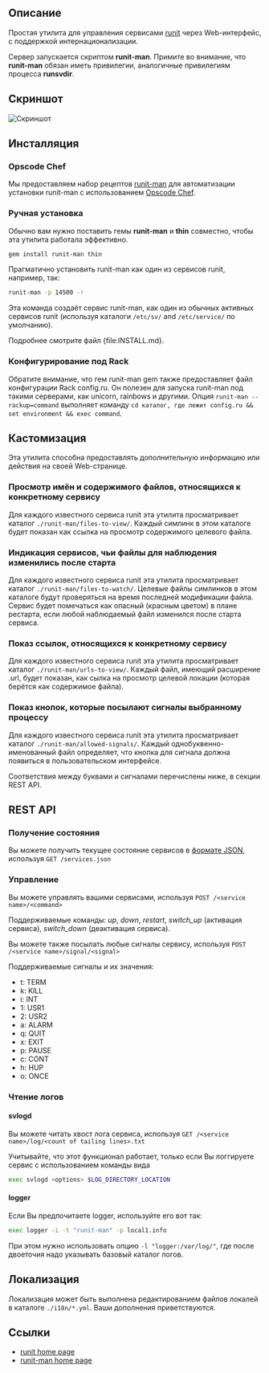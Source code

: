 ## Описание

Простая утилита для управления сервисами [runit](http://smarden.org/runit/ "Домашняя страница runit") через Web-интерфейс, с поддержкой интернационализации.

Сервер запускается скриптом **runit-man**. Примите во внимание, что  **runit-man** обязан иметь привилегии, аналогичные привилегиям процесса **runsvdir**.

## Скриншот

![Скриншот](https://github.com/Undev/runit-man/raw/master/runit-man-screenshot.gif "Скриншот")

## Инсталляция

### Opscode Chef

Мы предоставляем набор рецептов [runit-man](https://github.com/Undev/runit-man-cookbook) для автоматизации установки runit-man с использованием [Opscode Chef](http://www.opscode.com/chef/).

### Ручная установка

Обычно вам нужно поставить гемы **runit-man** и **thin** совместно, чтобы эта утилита работала эффективно.

```bash
gem install runit-man thin
```

Прагматично установить runit-man как один из сервисов runit, например, так:
```bash
runit-man -p 14500 -r
```

Эта команда создаёт сервис runit-man, как один из обычных активных сервисов runit (используя каталоги `/etc/sv/` and `/etc/service/` по умолчанию).

Подробнее смотрите файл {file:INSTALL.md}.

### Конфигурирование под Rack

Обратите внимание, что гем runit-man gem также предоставляет файл конфигурации Rack config.ru.
Он полезен для запуска runit-man под такими серверами, как unicorn, rainbows и другими. Опция `runit-man --rackup=command` выполняет команду `cd каталог, где лежит config.ru && set environment && exec command`.

## Кастомизация

Эта утилита способна предоставлять дополнительную информацию или действия на своей Web-странице.

### Просмотр имён и содержимого файлов, относящихся к конкретному сервису

Для каждого известного сервиса runit эта утилита просматривает каталог `./runit-man/files-to-view/`.
Каждый симлинк в этом каталоге будет показан как ссылка на просмотр содержимого целевого файла.

### Индикация сервисов, чьи файлы для наблюдения изменились после старта

Для каждого известного сервиса runit эта утилита просматривает каталог `./runit-man/files-to-watch/`.
Целевые файлы симлинков в этом каталоге будут проверяться на время последней модификации файла.
Сервис будет помечаться как опасный (красным цветом) в плане рестарта, если любой наблюдаемый файл изменился после старта сервиса.

### Показ ссылок, относящихся к конкретному сервису

Для каждого известного сервиса runit эта утилита просматривает каталог `./runit-man/urls-to-view/`.
Каждый файл, имеющий расширение .url, будет показан, как сылка на просмотр целевой локации (которая берётся как содержимое файла).

### Показ кнопок, которые посылают сигналы выбранному процессу

Для каждого известного сервиса runit эта утилита просматривает каталог `./runit-man/allowed-signals/`.
Каждый однобуквенно-именованный файл определяет, что кнопка для сигнала должна появиться в пользовательском интерфейсе.

Соответствия между буквами и сигналами перечислены ниже, в секции REST API.

## REST API

### Получение состояния

Вы можете получить текущее состояние сервисов в [формате JSON](http://www.json.org/ "Домашняя страница JSON"), используя
`GET /services.json`

### Управление

Вы можете управлять вашими сервисами, используя
`POST /<service name>/<command>`

Поддерживаемые команды: *up*, *down*, *restart*, *switch_up* (активация сервиса), *switch_down* (деактивация сервиса).

Вы можете также посылать любые сигналы сервису, используя
`POST /<service name>/signal/<signal>`

Поддерживаемые сигналы и их значения:

* t: TERM
* k: KILL
* i: INT
* 1: USR1
* 2: USR2
* a: ALARM
* q: QUIT
* x: EXIT
* p: PAUSE
* c: CONT
* h: HUP
* o: ONCE

### Чтение логов

#### svlogd

Вы можете читать хвост лога сервиса, используя
`GET /<service name>/log/<count of tailing lines>.txt`

Учитывайте, что этот функционал работает, только если Вы логгируете сервис с использованием команды вида

```bash
exec svlogd <options> $LOG_DIRECTORY_LOCATION
```

#### logger

Если Вы предпочитаете logger, используйте его вот так:

```bash
exec logger -i -t "runit-man" -p local1.info
```

При этом нужно использовать опцию `-l "logger:/var/log/"`, где после двоеточия надо указывать базовый каталог логов.

## Локализация

Локализация может быть выполнена редактированием файлов локалей в каталоге `./i18n/*.yml`.
Ваши дополнения приветствуются.

## Ссылки

* [runit home page](http://smarden.org/runit/)
* [runit-man home page](https://github.com/Undev/runit-man)


